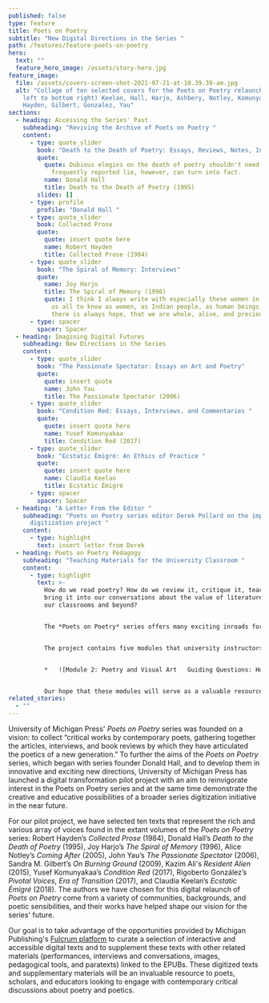 ```yaml
---
published: false
type: feature
title: Poets on Poetry
subtitle: "New Digital Directions in the Series "
path: /features/feature-poets-on-poetry
hero:
  text: ""
  feature_hero_image: /assets/story-hero.jpg
feature_image:
  file: /assets/covers-screen-shot-2021-07-21-at-10.39.39-am.jpg
  alt: "Collage of ten selected covers for the Poets on Poetry relaunch: (from top
    left to bottom right) Keelan, Hall, Harjo, Ashbery, Notley, Komunyakaa,
    Hayden, Gilbert, Gonzalez, Yau"
sections:
  - heading: Accessing the Series' Past
    subheading: "Reviving the Archive of Poets on Poetry "
    content:
      - type: quote_slider
        book: "Death to the Death of Poetry: Essays, Reviews, Notes, Interviews "
        quote:
          quote: Dubious elegies on the death of poetry shouldn't need answers. A
            frequently reported lie, however, can turn into fact.
          name: Donald Hall
          title: Death to the Death of Poetry (1995)
        slides: []
      - type: profile
        profile: "Donald Hall "
      - type: quote_slider
        book: Collected Prose
        quote:
          quote: insert quote here
          name: Robert Hayden
          title: Collected Prose (1984)
      - type: quote_slider
        book: "The Spiral of Memory: Interviews"
        quote:
          name: Joy Harjo
          title: The Spiral of Memory (1996)
          quote: I think I always write with especially these women in mind because I want
            us all to know as women, as Indian people, as human beings that
            there is always hope, that we are whole, alive, and precious.
      - type: spacer
        spacer: Spacer
  - heading: Imagining Digital Futures
    subheading: New Directions in the Series
    content:
      - type: quote_slider
        book: "The Passionate Spectator: Essays on Art and Poetry"
        quote:
          quote: insert quote
          name: John Yau
          title: The Passionate Spectator (2006)
      - type: quote_slider
        book: "Condition Red: Essays, Interviews, and Commentaries "
        quote:
          quote: insert quote here
          name: Yusef Komunyakaa
          title: Condition Red (2017)
      - type: quote_slider
        book: "Ecstatic Émigré: An Ethics of Practice "
        quote:
          quote: insert quote here
          name: Claudia Keelan
          title: Ecstatic Émigré
      - type: spacer
        spacer: Spacer
  - heading: "A Letter From the Editor "
    subheading: "Poets on Poetry series editor Derek Pollard on the impact of the
      digitization project "
    content:
      - type: highlight
        text: insert letter from Derek
  - heading: Poets on Poetry Pedagogy
    subheading: "Teaching Materials for the University Classroom "
    content:
      - type: highlight
        text: >-
          How do we read poetry? How do we review it, critique it, teach it, and
          bring it into our conversations about the value of literature both in
          our classrooms and beyond? 


          The *Poets on Poetry* series offers many exciting inroads for thinking about how we read and engage with poetry in both scholarly and public life. In order to think pedagogically about the Poets on Poetry series, University of Michigan PhD candidate and Michigan Publishing intern Amanda Kubic has created a [syllabus project](https://docs.google.com/document/d/1dwXiiZl8KbdH67gkLRFXiUO5akYAsc1O8vZUf9LCnzk/edit?usp=sharing) that demonstrates how instructors can teach selected texts and supplementary materials from the *Poets on Poetry* series in the university classroom. 


          The project contains five modules that university instructors can adopt or adapt to teach a selection of materials from *Poets on Poetry* and relevant supplementary content. The modules have been organized by theme: performing poetry, poetry and visual art, poetry and revision, poetry and the public, and emerging voices in poetry. These modules can be incorporated into a variety of syllabi and are ideal for an undergraduate English course or creative writing course. Each module comes with a set of driving questions to guide the discussion of the material, a selection of readings, and proposed assignments to help students comprehend and engage with the material. See the following sample module on "Poetry and Visual Art":


          *   ![Module 2: Poetry and Visual Art   Guiding Questions: How can we put the textual qualities of poetry into conversation with the visual qualities of mediums like sculpture, painting, and collage? What language can we use to talk about the poetics of visual art and the visual aspects of poetry? What kinds of distinctions do we make between texts and other kinds of media, and for what purpose? What do spaces like museums or art galleries have to offer to our discussions of poetry and poetics? What does it mean to be a critic/scholar/spectator of poetry vs. of visual art?   Readings: John Yau, “The Poet as Art Critic” and “Street Song: The Art of Jean-Michel Basquiat and the Poetry of Kevin Young” from The Passionate Spectator: Essays on Art and Poetry (2006), pp. 40-65, 87-101. Please also view Basquiat’s painting Hollywood Africans (1983), available here: https://whitney.org/collection/works/453.   Kazim Ali, “Poet Crossing Borders” from Resident Alien (2015), pp. 121-151.   Alice Notley, “Ron Padgett’s Visual Imagination” from Coming After (2005), pp. 27-41.  Robert Hayden, selections from “A Romantic Realist” and “The Poet and His Art: A Conversation” from Collected Prose (1984), pp.125-128, 202-203. Please also read Hayden’s “The Peacock Room” (1975) and “Monet’s ‘Water Lilies’” (1970); and view Monet’s painting Water Lilies (1906), available here: https://www.artic.edu/artworks/16568/water-lilies.  Assignment: Plan a visit to your local museum, or find a museum website that is of interest to you (for example, the University of Michigan Museum of Art offers free reservations to students, and the website can be found here: https://umma.umich.edu/). Select a piece of visual art at your chosen museum that you think speaks to the concept of “poetics.” It may remind you of a particular poem, inspire a poem of your own, or have qualities that you find “poetic” in a broader sense.  After you have selected your visual art piece, take a few minutes to write down 1) what you notice about the piece (colors, textures, shapes, familiar figures, strange or unexpected details, etc.) 2) why you think these details might matter. Drawing from your notes, write a brief essay on the connections you are making between your visual art piece and poetry/poetics. What details are key to your analysis? How do you articulate a visual piece’s poetics? What elements of the piece resist meaning or interpretation? ](/assets/screen-shot-2021-07-21-at-10.33.05-am.jpg "Module Two: Poetry and Visual Art ")


          Our hope that these modules will serve as a valuable resource for instructors looking to engage with contemporary critical conversations about poetry and poetics.
related_stories:
  - ""
---
```

University of Michigan Press' *Poets on Poetry* series was founded on a vision: to collect “critical works by contemporary poets, gathering together the articles, interviews, and book reviews by which they have articulated the poetics of a new generation.” To further the aims of the *Poets on Poetry* series, which began with series founder Donald Hall, and to develop them in innovative and exciting new directions, University of Michigan Press has launched a digital transformation pilot project with an aim to reinvigorate interest in the Poets on Poetry series and at the same time demonstrate the creative and educative possibilities of a broader series digitization initiative in the near future. 

For our pilot project, we have selected ten texts that represent the rich and various array of voices found in the extant volumes of the *Poets on Poetry* series: Robert Hayden’s *Collected Prose* (1984), Donald Hall’s *Death to the Death of Poetry* (1995), Joy Harjo’s *The Spiral of Memory* (1996), Alice Notley’s *Coming After* (2005), John Yau’s *The Passionate Spectator* (2006), Sandra M. Gilbert’s *On Burning Ground* (2009), Kazim Ali's *Resident Alien* (2015), Yusef Komunyakaa’s *Condition Red* (2017), Rigoberto González’s *Pivotal Voices, Era of Transition* (2017), and Claudia Keelan’s *Ecstatic Émigré* (2018). The authors we have chosen for this digital relaunch of *Poets on Poetry* come from a variety of communities, backgrounds, and poetic sensibilities, and their works have helped shape our vision for the series' future. 

Our goal is to take advantage of the opportunities provided by Michigan Publishing's [Fulcrum platform](https://www-fulcrum-org.proxy.lib.umich.edu/) to curate a selection of interactive and accessible digital texts and to supplement these texts with other related materials (performances, interviews and conversations, images, pedagogical tools, and paratexts) linked to the EPUBs. These digitized texts and supplementary materials will be an invaluable resource to poets, scholars, and educators looking to engage with contemporary critical discussions about poetry and poetics.